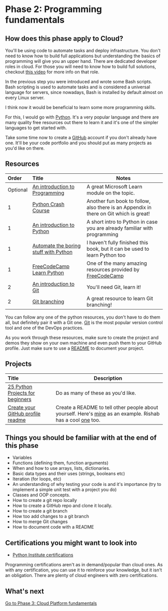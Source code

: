 # Phase 2: Programming fundamentals

## How does this phase apply to Cloud?

You'll be using code to automate tasks and deploy infrastructure. You don't need to know how to build full applications but understanding the basics of programming will give you an upper hand. There are dedicated developer roles in cloud. For those you will need to know how to build full solutions, checkout [this video](https://youtu.be/WMUAc7bvB7M) for more info on that role. 

In the previous step you were introduced and wrote some Bash scripts. Bash scripting is used to automate tasks and is considered a universal language for servers, since nowadays, Bash is installed by default almost on every Linux server.

I think now it would be beneficial to learn some more programming skills.

For this, I would go with [Python](https://www.python.org/). It's a very popular language and there are many quality free resources out there to learn it and it's one of the simpler languages to get started with.

Take some time now to create a [GitHub](https://github.com/) account if you don't already have one. It'll be your code portfolio and you should put as many projects as you'd like on there.

## Resources


| Order | Title                                                                        | Notes                                                                                       |
| :---- | :--------------------------------------------------------------------------- | ------------------------------------------------------------------------------------------- |
| Optional     | [An introduction to Programming](https://docs.microsoft.com/en-us/learn/modules/web-development-101-introduction-programming/)                      | A great Microsoft Learn module on the topic.    |
| 1     | [Python Crash Course](https://ehmatthes.github.io/pcc/)                      | Another fun book to follow, also there is an Appendix in there on Git which is great!       |
| 1     | [An introduction to Python](https://docs.microsoft.com/en-us/learn/modules/intro-to-python/)    | A short intro to Python in case you are already familiar with programming                                                                 |
| 1     | [Automate the boring stuff with Python](https://automatetheboringstuff.com/) | I haven't fully finished this book, but it can be used to learn Python too                  |
| 1     | [FreeCodeCamp Learn Python](https://www.youtube.com/watch?v=rfscVS0vtbw)     | One of the many amazing resources provided by [FreeCodeCamp](https://www.freecodecamp.org/) |
| 2     | [An introduction to Git](https://docs.microsoft.com/en-us/learn/modules/intro-to-git/)    | You'll need Git, learn it!                                                                  |
| 2     | [Git branching](https://learngitbranching.js.org/)                           | A great resource to learn Git branching!                                                    |
You can follow any one of the python resources, you don't have to do them all, but definitely pair it with a Git one. [Git](https://git-scm.com/) is the most popular version control tool and one of the DevOps practices.

As you work through these resources, make sure to create the project and demos they show on your own machine and even push them to your GitHub profile. Just make sure to use a [README](https://docs.github.com/en/github/creating-cloning-and-archiving-repositories/creating-a-repository-on-github/about-readmes) to document your project.

## Projects


 | Title                     | Description                                                                                                                                               |
 | :------------------------ | ------------------------------------------------------------------------------------------------------------------------------------------------------ |
 | [25 Python Projects for beginners](https://www.freecodecamp.org/news/python-projects-for-beginners/)| Do as many of these as you'd like. |
 [Create your GitHub profile readme](https://docs.github.com/en/github/setting-up-and-managing-your-github-profile/customizing-your-profile/managing-your-profile-readme) | Create a README to tell other people about yourself. Here's [mine](https://github.com/madebygps/madebygps) as an example. Rishab has a cool [one](https://github.com/rishabkumar7/rishabkumar7) too.
 
## Things you should be familiar with at the end of this phase

- Variables
- Functions (defining them, function arguments)
- When and how to use arrays, lists, dictionaries.
- Basic data types and their uses (strings, booleans etc)
- Iteration (for loops, etc)
- An understanding of why testing your code is and it's importance (try to implement a simple unit test with a project you do)
- Classes and OOP concepts.
- How to create a git repo locally
- How to create a GitHub repo and clone it locally.
- How to create a git branch 
- How too add changes to a git branch
- How to merge Git changes
- How to document code with a README

## Certifications you might want to look into

- [Python Institute certifications](https://pythoninstitute.org/certification/)

Programming certifications aren't as in demand/popular than cloud ones. As with any certification, you can use it to reinforce your knowledge, but it isn't an obligation. There are plenty of cloud engineers with zero certifications.

## What's next

[Go to Phase 3: Cloud Platform fundamentals](../phase3/README.md)
